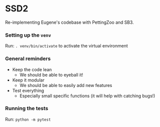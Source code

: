 # SSD2
Re-implementing Eugene's codebase with PettingZoo and SB3.


### Setting up the `venv`

Run: `. venv/bin/activate` to activate the virtual environment


### General reminders

- Keep the code lean 
  - We should be able to eyeball it! 
- Keep it modular 
  - We should be able to easily add new features
- Test everything 
  - Especially small specific functions (it will help with catching bugs!)


### Running the tests 

Run: `python -m pytest`
